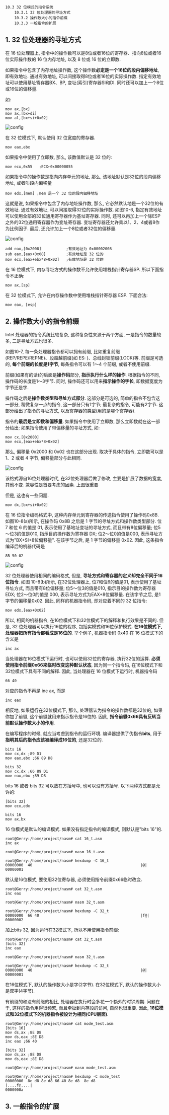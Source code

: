 ```
10.3 32 位模式的指令系统
    10.3.1 32 位处理器的寻址方式
    10.3.2 操作数大小的指令前缀
    10.3.3 一般指令的扩展
```

## 1. 32 位处理器的寻址方式

在 16 位处理器上, 指令中的操作数可以是8位或者16位的寄存器、指向8位或者16位实际操作数的 16 位内存地址, 以及 8 位或 16 位的立即数. 

如果指令中包含了内存地址操作数, 这个操作数**必定是一个16位的段内偏移地址**, 即有效地址. 通过有效地址, 可以间接取得8位或者16位的实际操作数. 指定有效地址可以使用基址寄存器BX、BP, 变址(索引)寄存器SI和DI. 同时还可以加上一个8位或16位的偏移量. 

如: 

```
mov ax,[bx]
mov ax,[bx+di]
mov al,[bx+si+0x02]
```

![config](images/5.png)

在 32 位模式下, 默认使用 32 位宽度的寄存器. 

```
mov eax,ebx
```

如果指令中使用了立即数, 那么, 该数值默认是 32 位的: 

```
mov ecx,0x55   ;ECX←0x00000055
```

如果指令中的操作数是指向内存单元的地址, 那么, 该地址默认是32位的段内偏移地址, 或者叫段内偏移量

```
mov edx,[mem] ;mem 是一个 32 位的段内偏移地址
```

这就是说, 如果指令中包含了内存地址操作数, 那么, 它必然默认地是一个32位的有效地址. 通过有效地址, 可以间接取得32位的实际操作数. 如图10-6, 指定有效地址可以使用全部的32位通用寄存器作为基址寄存器. 同时, 还可以再加上一个除ESP之外的32位通用寄存器作为变址寄存器. 变址寄存器还允许乘以1、2、4或者8作为比例因子. 最后, 还允许加上一个8位或者32位的偏移量. 

![config](images/6.png)

```
add eax,[0x2008]           ;有效地址为 0x00002008
sub eax,[eax+0x08]         ;有效地址是 32 位的
mov ecx,[eax+ebx*8+0x02]   ;有效地址是 32 位的
```

在 16 位模式下, 内存寻址方式的操作数不允许使用堆栈指针寄存器SP. 所以下面指令不正确: 

```
mov ax,[sp]
```

在 32 位模式下, 允许在内存操作数中使用堆栈指针寄存器 ESP. 下面合法: 

```
mov eax, [esp]
```

## 2. 操作数大小的指令前缀

Intel 处理器的指令系统比较复杂, 这种复杂性来源于两个方面, 一是指令的数量较多, 二是寻址方式也很多. 

如图10-7, 每一条处理器指令都可以拥有前缀, 比如重复前缀(REP/REPE/REPNE)、段超越前缀(如 ES: )、总线封锁前缀(LOCK)等. 前缀是可选的, **每个前缀的长度是1字节**, 每条指令可以有 1～4 个前缀, 或者不使用前缀. 

前缀(如果有的话)的后面是**操作码**部分, **指示执行什么样的操作**. 根据指令的不同, 操作码的长度是1～3字节. 同时, 操作码还可以用来**指示操作的字长**, 即数据宽度为字节还是字. 

操作码之后是**操作数类型和寻址方式部分**. 这部分是可选的, 简单的指令不包含这一部分, 稍微复杂一点的指令, 这一部分只有1字节; 最复杂的指令, 可能有2字节. 这部分给出了指令的寻址方式, 以及寄存器的类型(用的是哪个寄存器). 

指令的**最后是立即数和偏移量**. 如果指令中使用了立即数, 那么立即数就在这一部分给出; 如果指令使用了带偏移量的寻址方式, 如: 

```
mov cx,[0x2000]
mov ecx,[eax+ebx*8+0x02]
```

那么, 偏移量 0x2000 和 0x02 也在这部分出现. 取决于具体的指令, 立即数可以是 1、2 或者 4 字节, 偏移量部分与此相同. 

![config](images/7.png)

该格式源自16位处理器时代, 在32位处理器后做了修改, 主要是扩展了数据的宽度, 其他不变. 兼容性是首要考虑的因素. 上图很重要

但是, 这也有一些问题. 

```
mov dx,[bx+si+0x02]
```

在 16 位指令编码格式中, 这种内存单元到寄存器的传送指令使用了操作码0x8B. 如图10-8(a)所示, 在操作码 0x8B 之后是 1 字节的寻址方式和操作数类型部分. 位 7 和位 6 的值是 01, 表示使用了基地址变址的寻址方式, 而且带有8位偏移量; 位5～位3的值是010, 指示目的操作数为寄存器 DX; 位2～位0的值是000, 表示寻址方式为"BX+SI+8位偏移量". 在该字节之后, 是 1 字节的偏移量 0x02. 因此, 这条指令编译后的机器代码是

```
8B 50 02
```

![config](images/8.png)

32 位处理器使用相同的编码格式, 但是, **寻址方式和寄存器的定义却完全不同于16位指令**. 如图 10-8(b)所示, 在32位处理器上, 位7和位6的值是01, 表示使用了基址寻址方式, 而且带有8位偏移量; 位5～位3的值是010, 指示目的操作数为寄存器EDX; 位2～位0的值是 000, 表示寻址方式为EAX+8位偏移量. 在该字节之后, 是1字节的偏移量0x02. 因此, 同样的机器指令码, 却对应着不同的 32 位指令: 

```
mov edx,[eax+0x02]
```

所以, 相同的机器指令, 在16位模式下和32位模式下的解释和执行效果是不同的. 但是, 32 位处理器可以执行16位的程序, 包括实模式和16位保护模式. **在16位模式下, 处理器把所有指令都看成是16位的**. 举个例子, 机器指令码 0x40 在 16 位模式下的含义是

```
inc ax
```

当处理器在16位模式下运行时, 也可以使用32位的寄存器, 执行32位的运算. **必须使用指令前缀0x66来临时改变这种默认状态**, 因为同一个指令码, 在16位模式下和32位模式下具有不同的解释. 因此, 当处理器在 16 位模式下运行时, 机器指令码

```
66 40
```

对应的指令不再是 inc ax, 而是

```
inc eax
```

相反地, 如果运行在32位模式下, 那么, 处理器认为指令的操作数都是32位的, 如果你加了前缀, 这个前缀就用来指示指令是16位的. 因此, **指令前缀0x66具有反转当前默认操作数大小的作用**. 

在编写程序的时候, 就应当考虑到指令的运行环境. 编译器提供了伪指令**bits**, 用于**指明其后的指令应该被编译成16位的**, 还是32位的. 

```
bits 16
mov cx,dx ;89 D1
mov eax,ebx ;66 89 D8

bits 32
mov cx,dx ;66 89 D1
mov eax,ebx ;89 D8
```

bits 16 或者 bits 32 可以放在方括号中, 也可以没有方括号. 以下两种方式都是允许的: 

```
[bits 32]
mov ecx,edx

bits 16
mov ax,bx
```

16 位模式是默认的编译模式. 如果没有指定指令的编译模式, 则默认是"bits 16"的. 

```
root@Gerry:/home/project/nasm# cat 16_t.asm 
inc ax

root@Gerry:/home/project/nasm# nasm 16_t.asm 

root@Gerry:/home/project/nasm# hexdump -C 16_t
00000000  40                                                |@|
00000001
```

默认是16位模式, 要使用32位寄存器, 必须使用指令前缀0x66临时改变. 

```
root@Gerry:/home/project/nasm# cat 32_t.asm 
inc eax

root@Gerry:/home/project/nasm# nasm 32_t.asm 

root@Gerry:/home/project/nasm# hexdump -C 32_t
00000000  66 40                                             |f@|
00000002
```

加上bits 32, 因为运行在32模式下, 所以不用使用指令前缀: 

```
root@Gerry:/home/project/nasm# cat 32_t.asm 
[bits 32]
inc eax

root@Gerry:/home/project/nasm# nasm 32_t.asm 

root@Gerry:/home/project/nasm# hexdump -C 32_t
00000000  40                                                |@|
00000001
```

在16位模式下, 默认的操作数大小是字(2字节). 在32位模式下, 默认的操作数大小是双字(4字节). 

有前缀的和没有前缀的相比, 处理器在执行时会多花一个额外的时钟周期. 问题在于, 这样的指令用得很频繁, 而且牵扯到内存段的访问, 自然也很重要. 因此, **16位模式和32位模式下的机器指令被设计为相同(CPU层面)**. 

```
root@Gerry:/home/project/nasm# cat mode_test.asm 
[bits 16]
mov ds,ax ;8E D8
mov ds,eax ;8E D8
inc eax ;66 40

[bits 32]
mov ds,ax ;8E D8
mov ds,eax ;8E D8

root@Gerry:/home/project/nasm# nasm mode_test.asm

root@Gerry:/home/project/nasm# hexdump -C mode_test
00000000  8e d8 8e d8 66 40 8e d8  8e d8                    |....f@....|
0000000a
```

## 3. 一般指令的扩展

